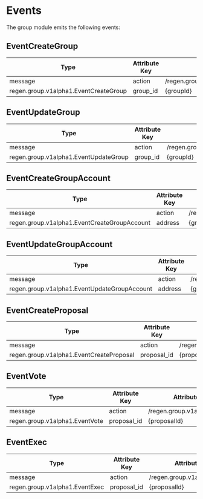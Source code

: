 <!--
order: 4
-->

# Events

The group module emits the following events:

## EventCreateGroup

| Type                                  | Attribute Key | Attribute Value                       |
|---------------------------------------|---------------|---------------------------------------|
| message                               | action        | /regen.group.v1alpha1.Msg/CreateGroup |
| regen.group.v1alpha1.EventCreateGroup | group_id      | {groupId}                             |

## EventUpdateGroup

| Type                                  | Attribute Key | Attribute Value                                                 |
|---------------------------------------|---------------|-----------------------------------------------------------------|
| message                               | action        | /regen.group.v1alpha1.Msg/UpdateGroup{Admin\|Metadata\|Members} |
| regen.group.v1alpha1.EventUpdateGroup | group_id      | {groupId}                                                       |

## EventCreateGroupAccount

| Type                                         | Attribute Key | Attribute Value                              |
|----------------------------------------------|---------------|----------------------------------------------|
| message                                      | action        | /regen.group.v1alpha1.Msg/CreateGroupAccount |
| regen.group.v1alpha1.EventCreateGroupAccount | address       | {groupAccountAddress}                        |

## EventUpdateGroupAccount

| Type                                         | Attribute Key | Attribute Value                                                               |
|----------------------------------------------|---------------|-------------------------------------------------------------------------------|
| message                                      | action        | /regen.group.v1alpha1.Msg/UpdateGroupAccount{Admin\|Metadata\|DecisionPolicy} |
| regen.group.v1alpha1.EventUpdateGroupAccount | address       | {groupAccountAddress}                                                         |

## EventCreateProposal

| Type                                     | Attribute Key | Attribute Value                          |
|------------------------------------------|---------------|------------------------------------------|
| message                                  | action        | /regen.group.v1alpha1.Msg/CreateProposal |
| regen.group.v1alpha1.EventCreateProposal | proposal_id   | {proposalId}                             |

## EventVote

| Type                           | Attribute Key | Attribute Value                |
|--------------------------------|---------------|--------------------------------|
| message                        | action        | /regen.group.v1alpha1.Msg/Vote |
| regen.group.v1alpha1.EventVote | proposal_id   | {proposalId}                   |

## EventExec

| Type                           | Attribute Key | Attribute Value                |
|--------------------------------|---------------|--------------------------------|
| message                        | action        | /regen.group.v1alpha1.Msg/Exec |
| regen.group.v1alpha1.EventExec | proposal_id   | {proposalId}                   |